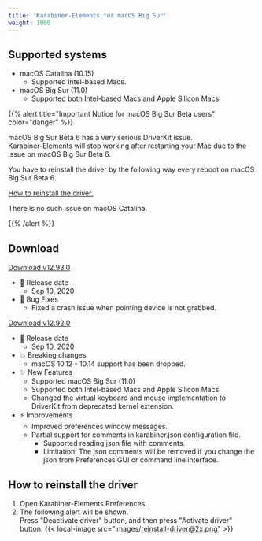 ```yaml
---
title: 'Karabiner-Elements for macOS Big Sur'
weight: 1000
---
```


## Supported systems

-   macOS Catalina (10.15)
    -   Supported Intel-based Macs.
-   macOS Big Sur (11.0)
    -   Supported both Intel-based Macs and Apple Silicon Macs.

{{% alert title="Important Notice for macOS Big Sur Beta users" color="danger" %}}

macOS Big Sur Beta 6 has a very serious DriverKit issue.<br/>
Karabiner-Elements will stop working after restarting your Mac due to the issue on macOS Big Sur Beta 6.<br/>

You have to reinstall the driver by the following way every reboot on macOS Big Sur Beta 6.

[How to reinstall the driver.](#how-to-reinstall-the-driver)

There is no such issue on macOS Catalina.

{{% /alert %}}

## Download

<a href="https://github.com/pqrs-org/Karabiner-Elements/releases/download/beta/Karabiner-Elements-12.93.0.dmg" class="btn btn-primary">Download v12.93.0</a>

-   📅 Release date
    -   Sep 10, 2020
-   🐛 Bug Fixes
    -   Fixed a crash issue when pointing device is not grabbed.

<a href="https://github.com/pqrs-org/Karabiner-Elements/releases/download/beta/Karabiner-Elements-12.92.0.dmg" class="btn btn-primary disabled">Download v12.92.0</a>

-   📅 Release date
    -   Sep 10, 2020
-   💥 Breaking changes
    -   macOS 10.12 - 10.14 support has been dropped.
-   ✨ New Features
    -   Supported macOS Big Sur (11.0)
    -   Supported both Intel-based Macs and Apple Silicon Macs.
    -   Changed the virtual keyboard and mouse implementation to DriverKit from deprecated kernel extension.
-   ⚡️ Improvements
    -   Improved preferences window messages.
    -   Partial support for comments in karabiner.json configuration file.
        -   Supported reading json file with comments.
        -   Limitation: The json comments will be removed if you change the json from Preferences GUI or command line interface.

## How to reinstall the driver

1.  Open Karabiner-Elements Preferences.
2.  The following alert will be shown.<br/>
    Press "Deactivate driver" button, and then press "Activate driver" button.
    {{< local-image src="images/reinstall-driver@2x.png" >}}
